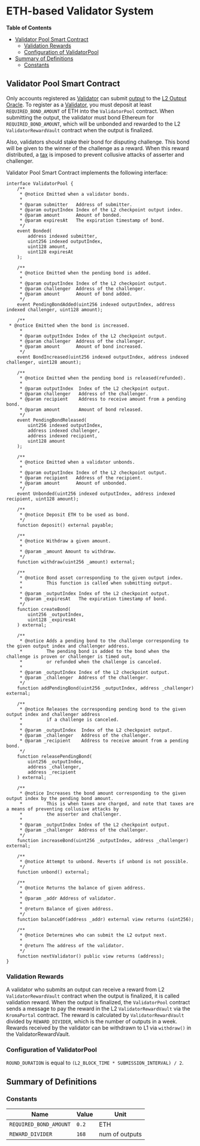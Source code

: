 # ETH-based Validator System

<!-- All glossary references in this file. -->

[g-validator]: ../../glossary.md#validator
[g-l2-output]: ../../glossary.md#l2-output-root

<!-- START doctoc generated TOC please keep comment here to allow auto update -->
<!-- DON'T EDIT THIS SECTION, INSTEAD RE-RUN doctoc TO UPDATE -->
**Table of Contents**

- [Validator Pool Smart Contract](#validator-pool-smart-contract)
  - [Validation Rewards](#validation-rewards)
  - [Configuration of ValidatorPool](#configuration-of-validatorpool)
- [Summary of Definitions](#summary-of-definitions)
  - [Constants](#constants)

<!-- END doctoc generated TOC please keep comment here to allow auto update -->

## Validator Pool Smart Contract

Only accounts registered as [Validator][g-validator] can submit [output][g-l2-output] to
the [L2 Output Oracle](../validation#l2-output-oracle-smart-contract).
To register as a [Validator][g-validator], you must deposit at least `REQUIRED_BOND_AMOUNT` of ETH into
the `ValidatorPool` contract.
When submitting the output, the validator must bond Ethereum for `REQUIRED_BOND_AMOUNT`, which will be unbonded and
rewarded to the L2 `ValidatorRewardVault` contract when the output is finalized.

Also, validators should stake their bond for disputing challenge. This bond will be given to the winner of the challenge
as a reward. When this reward distributed, a [tax](../../fault-proof/challenge.md) is imposed to prevent collusive
attacks of asserter and challenger.

Validator Pool Smart Contract implements the following interface:

```solidity
interface ValidatorPool {
    /**
     * @notice Emitted when a validator bonds.
     *
     * @param submitter   Address of submitter.
     * @param outputIndex Index of the L2 checkpoint output index.
     * @param amount      Amount of bonded.
     * @param expiresAt   The expiration timestamp of bond.
     */
    event Bonded(
        address indexed submitter,
        uint256 indexed outputIndex,
        uint128 amount,
        uint128 expiresAt
    );

    /**
     * @notice Emitted when the pending bond is added.
     *
     * @param outputIndex Index of the L2 checkpoint output.
     * @param challenger  Address of the challenger.
     * @param amount      Amount of bond added.
     */
    event PendingBondAdded(uint256 indexed outputIndex, address indexed challenger, uint128 amount);

    /**
 * @notice Emitted when the bond is increased.
     *
     * @param outputIndex Index of the L2 checkpoint output.
     * @param challenger  Address of the challenger.
     * @param amount      Amount of bond increased.
     */
    event BondIncreased(uint256 indexed outputIndex, address indexed challenger, uint128 amount);

    /**
     * @notice Emitted when the pending bond is released(refunded).
     *
     * @param outputIndex  Index of the L2 checkpoint output.
     * @param challenger   Address of the challenger.
     * @param recipient    Address to receive amount from a pending bond.
     * @param amount       Amount of bond released.
     */
    event PendingBondReleased(
        uint256 indexed outputIndex,
        address indexed challenger,
        address indexed recipient,
        uint128 amount
    );

    /**
     * @notice Emitted when a validator unbonds.
     *
     * @param outputIndex Index of the L2 checkpoint output.
     * @param recipient   Address of the recipient.
     * @param amount      Amount of unbonded.
     */
    event Unbonded(uint256 indexed outputIndex, address indexed recipient, uint128 amount);

    /**
     * @notice Deposit ETH to be used as bond.
     */
    function deposit() external payable;

    /**
     * @notice Withdraw a given amount.
     *
     * @param _amount Amount to withdraw.
     */
    function withdraw(uint256 _amount) external;

    /**
     * @notice Bond asset corresponding to the given output index.
     *         This function is called when submitting output.
     *
     * @param _outputIndex Index of the L2 checkpoint output.
     * @param _expiresAt   The expiration timestamp of bond.
     */
    function createBond(
        uint256 _outputIndex,
        uint128 _expiresAt
    ) external;

    /**
     * @notice Adds a pending bond to the challenge corresponding to the given output index and challenger address.
     *         The pending bond is added to the bond when the challenge is proven or challenger is timed out,
     *         or refunded when the challenge is canceled.
     *
     * @param _outputIndex Index of the L2 checkpoint output.
     * @param _challenger  Address of the challenger.
     */
    function addPendingBond(uint256 _outputIndex, address _challenger) external;

    /**
     * @notice Releases the corresponding pending bond to the given output index and challenger address
     *         if a challenge is canceled.
     *
     * @param _outputIndex  Index of the L2 checkpoint output.
     * @param _challenger   Address of the challenger.
     * @param _recipient    Address to receive amount from a pending bond.
     */
    function releasePendingBond(
        uint256 _outputIndex,
        address _challenger,
        address _recipient
    ) external;

    /**
     * @notice Increases the bond amount corresponding to the given output index by the pending bond amount.
     *         This is when taxes are charged, and note that taxes are a means of preventing collusive attacks by
     *         the asserter and challenger.
     *
     * @param _outputIndex Index of the L2 checkpoint output.
     * @param _challenger  Address of the challenger.
     */
    function increaseBond(uint256 _outputIndex, address _challenger) external;

    /**
     * @notice Attempt to unbond. Reverts if unbond is not possible.
     */
    function unbond() external;

    /**
     * @notice Returns the balance of given address.
     *
     * @param _addr Address of validator.
     *
     * @return Balance of given address.
     */
    function balanceOf(address _addr) external view returns (uint256);

    /**
     * @notice Determines who can submit the L2 output next.
     *
     * @return The address of the validator.
     */
    function nextValidator() public view returns (address);
}
```

### Validation Rewards

A validator who submits an output can receive a reward from L2 `ValidatorRewardVault` contract when the output is
finalized, it is called validation reward. When the output is finalized, the `ValidatorPool` contract sends a message
to pay the reward in the L2 `ValidatorRewardVault` via the `KromaPortal` contract.
The reward is calculated by `ValidatorRewardVault` divided by `REWARD_DIVIDER`, which is the number of outputs
in a week.
Rewards received by the validator can be withdrawn to L1 via `withdraw()` in the ValidatorRewardVault.

### Configuration of ValidatorPool

`ROUND_DURATION` is equal to `(L2_BLOCK_TIME * SUBMISSION_INTERVAL) / 2`.

## Summary of Definitions

### Constants

| Name                   | Value | Unit           |
|------------------------|-------|----------------|
| `REQUIRED_BOND_AMOUNT` | `0.2` | ETH            |
| `REWARD_DIVIDER`       | `168` | num of outputs |
